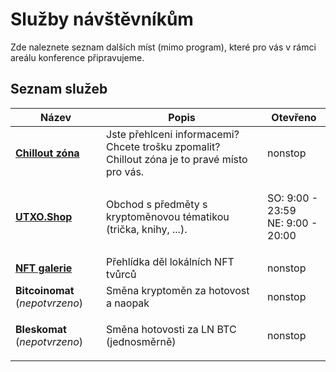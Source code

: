 # Služby návštěvníkům

Zde naleznete seznam dalších míst (mimo program), které pro vás v rámci areálu konference připravujeme.

## Seznam služeb

| Název                                                                        | Popis                                                                                        | Otevřeno                                    |
| ---------------------------------------------------------------------------- | -------------------------------------------------------------------------------------------- | ------------------------------------------- |
| ****[**Chillout zóna**](chillout-zona.md)****                                | Jste přehlceni informacemi? Chcete trošku zpomalit? Chillout zóna je to pravé místo pro vás. | nonstop                                     |
| ****[**UTXO.Shop**](utxo.shop.md)****                                        | Obchod s předměty s kryptoměnovou tématikou (trička, knihy, ...).                            | <p>SO: 9:00 - 23:59<br>NE: 9:00 - 20:00</p> |
| ****[**NFT galerie**](nft-galerie.md)****                                    | Přehlídka děl lokálních NFT tvůrců                                                           | nonstop                                     |
| **Bitcoinomat** (_nepotvrzeno_)                                              | Směna kryptoměn za hotovost a naopak                                                         | nonstop                                     |
| <p><strong>Bleskomat</strong><br><strong></strong>(<em>nepotvrzeno</em>)</p> | Směna hotovosti za LN BTC (jednosměrně)                                                      | nonstop                                     |

